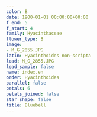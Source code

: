 ```yaml
---
color: B
date: 1900-01-01 00:00:00+00:00
f_end: 5
f_start: 4
family: Hyacinthaceae
flower_type: B
image:
- M_G_2855.JPG
latin: Hyacinthoides non-scripta
lead: M_G_2855.JPG
lead_sample: false
name: index.en
order: Hyacinthoides
parallel: false
petals: 6
petals_joined: false
star_shape: false
title: Bluebell
---
```

